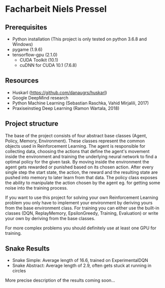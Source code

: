# Facharbeit Niels Pressel

## Prerequisites

* Python installation (This project is only tested on python 3.6.8 and Windows)
* pygame (1.9.6)
* tensorflow-gpu (2.1.0)
    * CUDA Toolkit (10.1)
    * cuDNN for CUDA 10.1 (7.6.8)
    
## Resources

* Huskarl (https://github.com/danaugrs/huskarl)
* Google DeepMind research
* Python Machine Learning (Sebastian Raschka, Vahid Mirjalili, 2017)
* Praxiseinstieg Deep Learning (Ramon Wartala, 2018)

## Project structure

The base of the project consists of four abstract base classes (Agent, Policy, Memory, Environment). These
classes represent the common objects used in Reinforcement Learning. The agent is responsible for collecting data,
choosing the actions that define the agent's movement inside the environment and training the underlying neural 
network to find a optimal policy for the given task. By moving inside the environment the agent gets rewarded or
punished based on its chosen action. After every single step the start state, the action, the reward and the
resulting state are pushed into memory to later learn from that data. The policy class exposes the ability to 
manipulate the action chosen by the agent eg. for getting some noise into the training process.

If you want to use this project for solving your own Reinforcement Learning problem you only have to implement
your environment by deriving yours from the base environment class. For training you can either use the built-in
classes (DQN, ReplayMemory, EpsilonGreedy, Training, Evaluation) or write your own by deriving from the base classes.

For more complex problems you should definitely use at least one GPU for training.

## Snake Results

* Snake Simple: Average length of 16.6, trained on ExperimentalDQN
* Snake Abstract: Average length of 2.9, often gets stuck at running in circles

More precise description of the results coming soon...